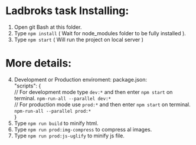 # Ladbroks task Installing:

1) Open git Bash at this folder.
2) Type `npm install` ( Wait for node_modules folder to be fully installed ).
3) Type `npm start` ( Will run the project on local server )
# More details:
4) Development or Production enviroment:
package.json: <br />
"scripts": { <br />
// For development mode type `dev:*` and then enter `npm start` on terminal.
`npm-run-all --parallel dev:*` <br />
// For production mode use `prod:*` and then enter `npm start` on terminal.
`npm-run-all --parallel prod:*` <br />
} 
5) Type `npm run build` to minify html.
6) Type `npm run prod:img-compress` to compress al images.
7) Type `npm run prod:js-uglify` to minify js file.
